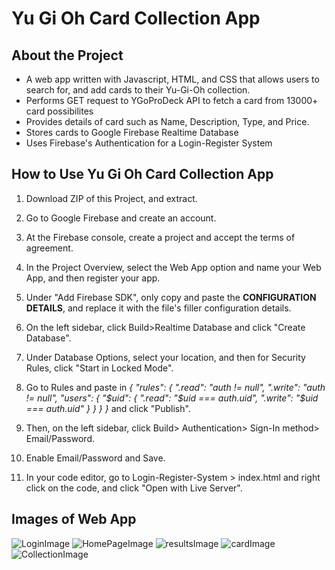 # Yu Gi Oh Card Collection App
## About the Project
- A web app written with Javascript, HTML, and CSS that allows users to search for, and add cards to their Yu-Gi-Oh collection.
- Performs GET request to YGoProDeck API to fetch a card from 13000+ card possibilites
- Provides details of card such as Name, Description, Type, and Price. 
- Stores cards to Google Firebase Realtime Database
- Uses Firebase's Authentication for a Login-Register System

## How to Use Yu Gi Oh Card Collection App
1. Download ZIP of this Project, and extract.
2. Go to Google Firebase and create an account.
3. At the Firebase console, create a project and accept the terms of agreement.

4. In the Project Overview, select the Web App option and name your Web App, and then register your app.
5. Under "Add Firebase SDK", only copy and paste the **CONFIGURATION DETAILS**, and replace it with the file's filler configuration details.
6. On the left sidebar, click Build>Realtime Database and click "Create Database".
7. Under Database Options, select your location, and then for Security Rules, click "Start in Locked Mode".
8. Go to Rules and paste in
  _{
  "rules": {
    ".read": "auth != null",
    ".write": "auth != null",
    "users": {
      "$uid": {
        ".read": "$uid === auth.uid",
        ".write": "$uid === auth.uid"
      }
    }
  }
}_
and click "Publish".
9. Then, on the left sidebar, click Build> Authentication> Sign-In method> Email/Password.
10. Enable Email/Password and Save.
11. In your code editor, go to Login-Register-System > index.html and right click on the code, and click "Open with Live Server".

## Images of Web App
![LoginImage](https://github.com/manavkr0710/Yu-Gi-Oh-Card-Card-Collector/assets/111619717/5a700bd1-f859-48cc-b647-686bf3f91626)
![HomePageImage](https://github.com/manavkr0710/Yu-Gi-Oh-Card-Card-Collector/assets/111619717/a7c8d9ae-cbc3-4e73-9cd6-5a2e33b85d83)
![resultsImage](https://github.com/manavkr0710/Yu-Gi-Oh-Card-Card-Collector/assets/111619717/33699a2e-981f-4c0f-bdc7-b0e2631feb1c)
![cardImage](https://github.com/manavkr0710/Yu-Gi-Oh-Card-Card-Collector/assets/111619717/75169c77-c18b-43ef-b25f-591d5e140d4a)
![CollectionImage](https://github.com/manavkr0710/Yu-Gi-Oh-Card-Card-Collector/assets/111619717/271b5d59-b410-4dda-8b2f-a196c677e095)



